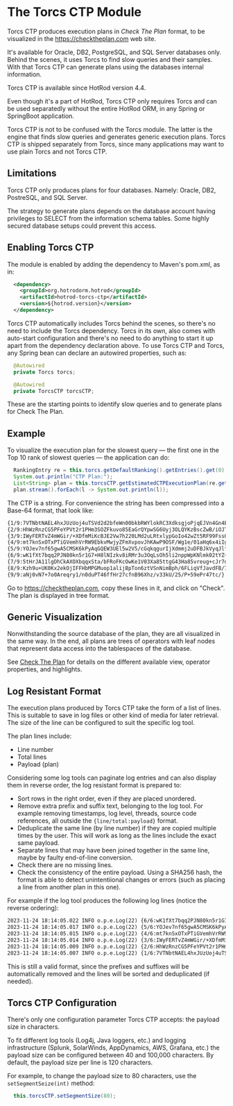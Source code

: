 # The Torcs CTP Module

Torcs CTP produces execution plans in *Check The Plan* format, to be visualized in the https://checktheplan.com web site.

It's available for Oracle, DB2, PostgreSQL, and SQL Server databases only. Behind the scenes, it uses Torcs to find slow queries and their samples. With that Torcs CTP can generate plans using the databases internal information.

Torcs CTP is available since HotRod version 4.4.

Even though it's a part of HotRod, Torcs CTP only requires Torcs and can be used separatedly without the entire HotRod ORM, in any Spring or SpringBoot application.

Torcs CTP is not to be confused with the Torcs module. The latter is the engine that finds slow queries and generates generic execution plans. Torcs CTP is shipped separately from Torcs, since many applications may want to use plain Torcs and not Torcs CTP.


## Limitations

Torcs CTP only produces plans for four databases. Namely: Oracle, DB2, PostreSQL, and SQL Server.

The strategy to generate plans depends on the database account having privileges to SELECT from the information schema tables. Some highly secured database setups could prevent this access.


## Enabling Torcs CTP

The module is enabled by adding the dependency to Maven's pom.xml, as in:

```xml
  <dependency>
    <groupId>org.hotrodorm.hotrod</groupId>
    <artifactId>hotrod-torcs-ctp</artifactId>
    <version>${hotrod.version}</version>
  </dependency>
```

Torcs CTP automatically includes Torcs behind the scenes, so there's no need to include the Torcs dependency. Torcs in its own, also comes with auto-start configuration and there's no need to do anything to start it up apart
from the dependency declaration above. To use Torcs CTP and Torcs, any Spring bean can declare an autowired properties, such as:

```java
  @Autowired
  private Torcs torcs;

  @Autowired
  private TorcsCTP torcsCTP;
```

These are the starting points to identify slow queries and to generate plans for Check The Plan.


## Example

To visualize the execution plan for the slowest query &mdash; the first one in the Top 10 rank of slowest queries &mdash; the application can do:

```java
  RankingEntry re = this.torcs.getDefaultRanking().getEntries().get(0);
  System.out.println("CTP Plan:");
  List<String> plan = this.torcsCTP.getEstimatedCTPExecutionPlan(re.getSlowestExecution());
  plan.stream().forEach(l -> System.out.println(l));
```

The CTP is a string. For convenience the string has been compressed into a Base-64 format, that look like:

```txt
{1/9:7VTNbtNAEL4hxJUzUoj4uTSVd2d2bfeWn00bkbRWYlokRC3XdksgjoPjqEJVn4Gn4EW4ceGAOMCdE2/Ajdm106ZphHgAFDmJv/nmm8/jmb2o1U+zPA2L+k6t}
{2/9:HhWzRnzCG5PFeYPVt2r1PHm3SOZFkuvo85EaGrQYpwSG6Uyj3OLQYKzBscZwB/iOJTSH8vL3RXimKWHisMhKImB2hG5incQOak42S/KwyPI5kV7eu7i6D8Yx}
{3/9:IWyFERTvZ4mWGir/+XDfmMiKcBJE2Vw7h220LMd2uLRtxlypGoIo42wZt5RF99FssQTYNlecoNNxPi+CPDtfBvi2EJYUju0yGwCxVMqT4B/qEWu9JEEbqkZZ}
{4/9:mt7knSxOTxPTiGVemhVrRW9EbkvMwjyZFmXvpovJhKAwP9OSF/Wg1e/01aHq6x4iIgfOLVsCA4srEHSVvxY0CQfCkS4GHBzd62BPNT16/TobJCC3qEdM2lLY}
{5/9:YOJev7nf65gwA5CMSK6kPyAqGQEW3UEl5w2V5/cGqkqgurIjXdmmj2uDFBJkVyqJlfpIDdRhJW/99cNKvj/wtWOTwAnGqq4OVDpSUg/AltqllEgUV/sFBxwp}
{6/9:wK1fXt7bqq2PJN80kn5r1G7+H8lNIzkv8iRMr3u3OqLsOh5li2nppWpKNlmk02tYZ+ZJPI5CqmKSGxoLKt40pONIvwneEjR99DyIAJZ+I/GqA5MTZydvkqgI}
{7/9:5tHrJA11lgDhCkAXOXbqqxSta/bFRoFKcOwKe1V03Xa85ttgG43Ha85vreug+cJr7qqRKc+wje3l3nSV394zsMIuXeawDYYHR/2D9rPycdBBRm5pq7iDtHm8}
{8/9:Kzh9u+UK0Kx2ekOjIFFHbMPGMuop1alijBpTon6ztVSnNimBph/6FLiqVfJavdFB/7A8ZEAIXVaX0ERKYtRhl57FFShKM/7e8MD3++YcIJALUSkd9ka91gb8}
{9/9:aNj0vN7+7o0Areqry1/n0duPT46ffHr27cfnB96Xhz/v33kU/25/P+59ePr47tc/}
```

Go to https://checktheplan.com, copy these lines in it, and click on "Check". The plan is displayed in tree format.


## Generic Visualization

Nonwithstanding the source database of the plan, they are all visualized in the same way. In the end, all plans are trees of operators with leaf nodes that represent data access into the tablespaces of the database.

See [Check The Plan](https://checktheplan.com) for details on the different available view, operator properties, and highlights.


## Log Resistant Format

The execution plans produced by Torcs CTP take the form of a list of lines. This is suitable to save in log files or other kind of media for later retrieval. The size of the line can be configured to suit the specific log tool.

The plan lines include:

- Line number
- Total lines
- Payload (plan)

Considering some log tools can paginate log entries and can also display them in reverse order, the log resistant format is prepared to:

- Sort rows in the right order, even if they are placed unordered.
- Remove extra prefix and suffix text, belonging to the log tool. For example removing timestamps, log level, threads, source code references, all outside the `{line/total:payload}` format.
- Deduplicate the same line (by line number) if they are copied multiple times by the user. This will work as long as the lines include the exact same payload.
- Separate lines that may have been joined together in the same line, maybe by faulty end-of-line conversion.
- Check there are no missing lines.
- Check the consistency of the entire payload. Using a SHA256 hash, the format is able to detect unintentiional changes or errors (such as placing a line from another plan in this one).


For example if the log tool produces the following log lines (notice the reverse ordering):

```txt
2023-11-24 18:14:05.022 INFO o.p.e.Log(22) {6/6:wK1fXt7bqq2PJN80kn5r1G7+H8lNIzkv8iRMr3u3OqLsO} (saved)
2023-11-24 18:14:05.017 INFO o.p.e.Log(22) {5/6:YOJev7nf65gwA5CMSK6kPyAqGQEW3UEl5w2V5/cGqkqgu} (saved)
2023-11-24 18:14:05.015 INFO o.p.e.Log(22) {4/6:mt7knSxOTxPTiGVemhVrRW9EbkvMwjyZFmXvpovJhKAwP} (saved)
2023-11-24 18:14:05.014 INFO o.p.e.Log(22) {3/6:IWyFERTvZ4mWGir/+XDfmMiKcBJE2Vw7h220LMd2uLRtx} (saved)
2023-11-24 18:14:05.009 INFO o.p.e.Log(22) {2/6:HhWzRnzCG5PFeYPVt2r1PHm3SOZFkuvo85EaGrQYpwSG6} (saved)
2023-11-24 18:14:05.007 INFO o.p.e.Log(22) {1/6:7VTNbtNAEL4hxJUzUoj4uTSVd2d2bfeWn00bkbRWYlokR} (saved)
```

This is still a valid format, since the prefixes and suffixes will be automatically removed and the lines will be sorted and deduplicated (if needed).


## Torcs CTP Configuration

There's only one configuration parameter Torcs CTP accepts: the payload size in characters.

To fit different log tools (Log4j, Java loggers, etc.) and logging infrastructure (Splunk, SolarWinds, AppDynamics, AWS, Grafana, etc.) the payload size can be configured between 40 and 100,000 characters. By default, the payload size per line is 120 characters.

For example, to change the payload size to 80 characters, use the `setSegmentSeize(int)` method:

```java
  this.torcsCTP.setSegmentSize(80);
```



























